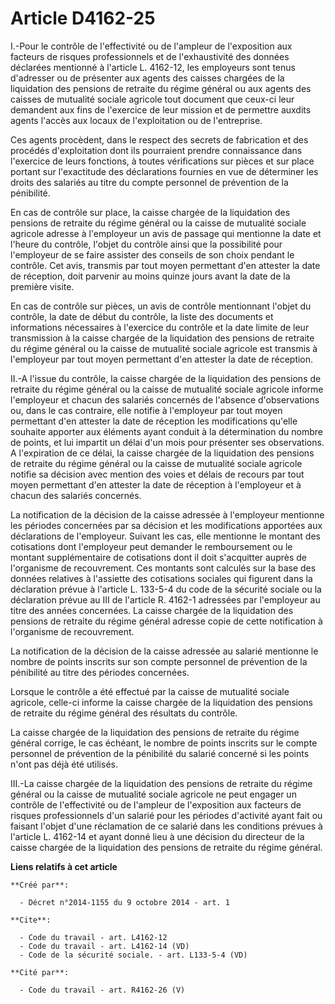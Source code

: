 # Article D4162-25

I.-Pour le contrôle de l'effectivité ou de l'ampleur de l'exposition aux facteurs de risques professionnels et de
l'exhaustivité des données déclarées mentionné à l'article L. 4162-12, les employeurs sont tenus d'adresser ou de présenter
aux agents des caisses chargées de la liquidation des pensions de retraite du régime général ou aux agents des caisses de
mutualité sociale agricole tout document que ceux-ci leur demandent aux fins de l'exercice de leur mission et de permettre
auxdits agents l'accès aux locaux de l'exploitation ou de l'entreprise. 

Ces agents procèdent, dans le respect des secrets de fabrication et des procédés d'exploitation dont ils pourraient prendre
connaissance dans l'exercice de leurs fonctions, à toutes vérifications sur pièces et sur place portant sur l'exactitude des
déclarations fournies en vue de déterminer les droits des salariés au titre du compte personnel de prévention de la
pénibilité. 

En cas de contrôle sur place, la caisse chargée de la liquidation des pensions de retraite du régime général ou la caisse de
mutualité sociale agricole adresse à l'employeur un avis de passage qui mentionne la date et l'heure du contrôle, l'objet du
contrôle ainsi que la possibilité pour l'employeur de se faire assister des conseils de son choix pendant le contrôle. Cet
avis, transmis par tout moyen permettant d'en attester la date de réception, doit parvenir au moins quinze jours avant la
date de la première visite. 

En cas de contrôle sur pièces, un avis de contrôle mentionnant l'objet du contrôle, la date de début du contrôle, la liste
des documents et informations nécessaires à l'exercice du contrôle et la date limite de leur transmission à la caisse chargée
de la liquidation des pensions de retraite du régime général ou la caisse de mutualité sociale agricole est transmis à
l'employeur par tout moyen permettant d'en attester la date de réception. 

II.-A l'issue du contrôle, la caisse chargée de la liquidation des pensions de retraite du régime général ou la caisse de
mutualité sociale agricole informe l'employeur et chacun des salariés concernés de l'absence d'observations ou, dans le cas
contraire, elle notifie à l'employeur par tout moyen permettant d'en attester la date de réception les modifications qu'elle
souhaite apporter aux éléments ayant conduit à la détermination du nombre de points, et lui impartit un délai d'un mois pour
présenter ses observations. A l'expiration de ce délai, la caisse chargée de la liquidation des pensions de retraite du
régime général ou la caisse de mutualité sociale agricole notifie sa décision avec mention des voies et délais de recours par
tout moyen permettant d'en attester la date de réception à l'employeur et à chacun des salariés concernés. 

La notification de la décision de la caisse adressée à l'employeur mentionne les périodes concernées par sa décision et les
modifications apportées aux déclarations de l'employeur. Suivant les cas, elle mentionne le montant des cotisations dont
l'employeur peut demander le remboursement ou le montant supplémentaire de cotisations dont il doit s'acquitter auprès de
l'organisme de recouvrement. Ces montants sont calculés sur la base des données relatives à l'assiette des cotisations
sociales qui figurent dans la déclaration prévue à l'article L. 133-5-4 du code de la sécurité sociale ou la déclaration
prévue au III de l'article R. 4162-1 adressées par l'employeur au titre des années concernées. La caisse chargée de la
liquidation des pensions de retraite du régime général adresse copie de cette notification à l'organisme de recouvrement. 

La notification de la décision de la caisse adressée au salarié mentionne le nombre de points inscrits sur son compte
personnel de prévention de la pénibilité au titre des périodes concernées. 

Lorsque le contrôle a été effectué par la caisse de mutualité sociale agricole, celle-ci informe la caisse chargée de la
liquidation des pensions de retraite du régime général des résultats du contrôle. 

La caisse chargée de la liquidation des pensions de retraite du régime général corrige, le cas échéant, le nombre de points
inscrits sur le compte personnel de prévention de la pénibilité du salarié concerné si les points n'ont pas déjà été
utilisés. 

III.-La caisse chargée de la liquidation des pensions de retraite du régime général ou la caisse de mutualité sociale
agricole ne peut engager un contrôle de l'effectivité ou de l'ampleur de l'exposition aux facteurs de risques professionnels
d'un salarié pour les périodes d'activité ayant fait ou faisant l'objet d'une réclamation de ce salarié dans les conditions
prévues à l'article L. 4162-14 et ayant donné lieu à une décision du directeur de la caisse chargée de la liquidation des
pensions de retraite du régime général.

**Liens relatifs à cet article**

	**Créé par**:

	  - Décret n°2014-1155 du 9 octobre 2014 - art. 1

	**Cite**:

	  - Code du travail - art. L4162-12
	  - Code du travail - art. L4162-14 (VD)
	  - Code de la sécurité sociale. - art. L133-5-4 (VD)

	**Cité par**:

	  - Code du travail - art. R4162-26 (V)
